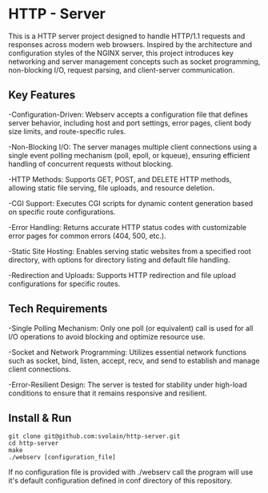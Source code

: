 # HTTP - Server

This is a HTTP server project designed to handle HTTP/1.1 requests and responses across modern web browsers. 
Inspired by the architecture and configuration styles of the NGINX server, this project introduces key networking 
and server management concepts such as socket programming, non-blocking I/O, request parsing, and client-server 
communication.

## Key Features

-Configuration-Driven: Webserv accepts a configuration file that defines server behavior, including host and port settings, error pages, client body size limits, and route-specific rules.

-Non-Blocking I/O: The server manages multiple client connections using a single event polling mechanism (poll, epoll, or kqueue), ensuring efficient handling of concurrent requests without blocking.

-HTTP Methods: Supports GET, POST, and DELETE HTTP methods, allowing static file serving, file uploads, and resource deletion.

-CGI Support: Executes CGI scripts for dynamic content generation based on specific route configurations.

-Error Handling: Returns accurate HTTP status codes with customizable error pages for common errors (404, 500, etc.).

-Static Site Hosting: Enables serving static websites from a specified root directory, with options for directory listing and default file handling.

-Redirection and Uploads: Supports HTTP redirection and file upload configurations for specific routes.

## Tech Requirements

-Single Polling Mechanism: Only one poll (or equivalent) call is used for all I/O operations to avoid blocking and optimize 
resource use.

-Socket and Network Programming: Utilizes essential network functions such as socket, bind, listen, accept, recv, and send to establish and manage client connections.

-Error-Resilient Design: The server is tested for stability under high-load conditions to ensure that it remains responsive and resilient.

## Install & Run

```
git clone git@github.com:svolain/http-server.git
cd http-server
make
./webserv [configuration_file]
```
If no configuration file is provided with ./webserv call the program will use it's default configuration defined in conf directory of this repository.
